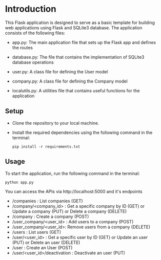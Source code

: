 # Introduction

This Flask application is designed to serve as a basic template for building web applications using Flask and SQLite3 database. The application consists of the following files:

- app.py: The main application file that sets up the Flask app and defines the routes

- database.py: The file that contains the implementation of SQLite3 database operations

- user.py: A class file for defining the User model

- company.py: A class file for defining the Company model

- localutils.py: A utilities file that contains useful functions for the application

## Setup

- Clone the repository to your local machine.
- Install the required dependencies using the following command in the terminal:

      pip install -r requirements.txt

## Usage

To start the application, run the following command in the terminal:

    python app.py

You can access the APIs via http://localhost:5000 and it's endpoints

- /companies : List companies (GET)
- /company/<company_id> : Get a specific company by ID (GET) or Update a company (PUT) or Delete a company (DELETE)
- /company : Create a company (POST)
- /user_company/<user_id> : Add users to a company (POST)
- /user_company/<user_id>: Remove users from a company (DELETE)
- /users : List users (GET)
- /user/<user_id> : Get a specific user by ID (GET) or Update an user (PUT) or Delete an user (DELETE)
- /user : Create an User (POST)
- /user/<user_id>/deactivation : Deactivate an user (PUT)
